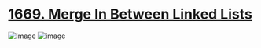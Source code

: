 # [1669. Merge In Between Linked Lists](https://leetcode.com/problems/merge-in-between-linked-lists/)
![image](https://github.com/underscore-en/leetcode/assets/52004879/23a09d74-554a-40fe-9097-67b2a71982d7)
![image](https://github.com/underscore-en/leetcode/assets/52004879/28f3a9b1-b162-4000-bc40-7dff96d12729)
